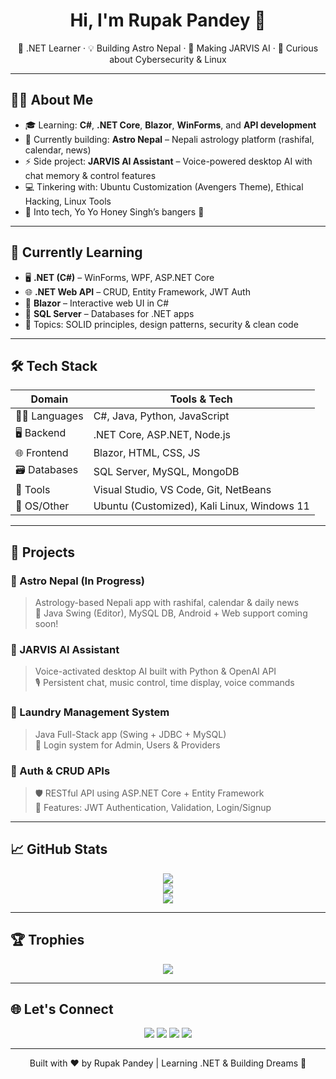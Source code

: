 <h1 align="center">Hi, I'm Rupak Pandey 👋</h1>
<p align="center">
  🚀 .NET Learner · 💡 Building Astro Nepal · 🤖 Making JARVIS AI · 🧠 Curious about Cybersecurity & Linux
</p>

---

## 🧑‍💻 About Me

- 🎓 Learning: **C#**, **.NET Core**, **Blazor**, **WinForms**, and **API development**
- 🔭 Currently building: **Astro Nepal** – Nepali astrology platform (rashifal, calendar, news)
- ⚡ Side project: **JARVIS AI Assistant** – Voice-powered desktop AI with chat memory & control features
- 💻 Tinkering with: Ubuntu Customization (Avengers Theme), Ethical Hacking, Linux Tools
- 🎵 Into tech, Yo Yo Honey Singh’s bangers 🤘

---

## 💼 Currently Learning

- 🖥️ **.NET (C#)** – WinForms, WPF, ASP.NET Core
- 🌐 **.NET Web API** – CRUD, Entity Framework, JWT Auth
- 🧱 **Blazor** – Interactive web UI in C#
- 💾 **SQL Server** – Databases for .NET apps
- 🧠 Topics: SOLID principles, design patterns, security & clean code

---

## 🛠️ Tech Stack

| Domain        | Tools & Tech |
|---------------|--------------|
| 🧑‍💻 Languages | C#, Java, Python, JavaScript |
| 🖥️ Backend     | .NET Core, ASP.NET, Node.js |
| 🌐 Frontend    | Blazor, HTML, CSS, JS |
| 🗃️ Databases   | SQL Server, MySQL, MongoDB |
| 🧰 Tools       | Visual Studio, VS Code, Git, NetBeans |
| 🧪 OS/Other    | Ubuntu (Customized), Kali Linux, Windows 11 |

---

## 🚀 Projects

### 🌌 Astro Nepal (In Progress)
> Astrology-based Nepali app with rashifal, calendar & daily news  
> 🔧 Java Swing (Editor), MySQL DB, Android + Web support coming soon!

### 🤖 JARVIS AI Assistant
> Voice-activated desktop AI built with Python & OpenAI API  
> 🎙️ Persistent chat, music control, time display, voice commands

### 🧺 Laundry Management System
> Java Full-Stack app (Swing + JDBC + MySQL)  
> 👤 Login system for Admin, Users & Providers

### 🔐 Auth & CRUD APIs
> 🛡️ RESTful API using ASP.NET Core + Entity Framework  
> 🧪 Features: JWT Authentication, Validation, Login/Signup

---

## 📈 GitHub Stats

<p align="center">
  <img src="https://github-readme-stats.vercel.app/api?username=rupak321&show_icons=true&theme=tokyonight" />
  <br/>
  <img src="https://github-readme-streak-stats.herokuapp.com?user=rupak321&theme=tokyonight" />
  <br/>
  <img src="https://github-readme-stats.vercel.app/api/top-langs/?username=rupak321&layout=compact&theme=tokyonight" />
</p>

---

## 🏆 Trophies

<p align="center">
  <img src="https://github-profile-trophy.vercel.app/?username=rupak321&theme=darkhub&no-frame=true&no-bg=true&margin-w=10" />
</p>

---

## 🌐 Let's Connect

<p align="center">
  <a href="mailto:rupakpandey431@gmail.com"><img src="https://img.shields.io/badge/-Email%201-D14836?style=for-the-badge&logo=gmail&logoColor=white" /></a>
  <a href="mailto:prupak556@gmail.com"><img src="https://img.shields.io/badge/-Email%202-D14836?style=for-the-badge&logo=gmail&logoColor=white" /></a>
  <a href="https://www.instagram.com/ru.pak361"><img src="https://img.shields.io/badge/-Instagram-E4405F?style=for-the-badge&logo=instagram&logoColor=white" /></a>
  <a href="https://www.linkedin.com/in/YOUR_LINKEDIN"><img src="https://img.shields.io/badge/-LinkedIn-0A66C2?style=for-the-badge&logo=linkedin&logoColor=white" /></a>
</p>

---

<p align="center">Built with ❤️ by Rupak Pandey | Learning .NET & Building Dreams 🚀</p>
